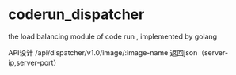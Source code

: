 # coderun_dispatcher
the load balancing  module of code run , implemented by golang 




API设计
	/api/dispatcher/v1.0/image/:image-name
		返回json（server-ip,server-port）